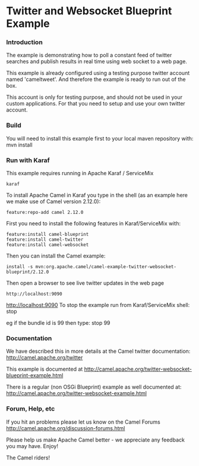 # Twitter and Websocket Blueprint Example

### Introduction
The example is demonstrating how to poll a constant feed of twitter searches
and publish results in real time using web socket to a web page.

This example is already configured using a testing purpose twitter account named 'cameltweet'.
And therefore the example is ready to run out of the box.

This account is only for testing purpose, and should not be used in your custom applications.
For that you need to setup and use your own twitter account.

### Build
You will need to install this example first to your local maven repository with:
  mvn install

### Run with Karaf
This example requires running in Apache Karaf / ServiceMix

	karaf

To install Apache Camel in Karaf you type in the shell (as an example here we make use of
Camel version 2.12.0):

	feature:repo-add camel 2.12.0

First you need to install the following features in Karaf/ServiceMix with:

	feature:install camel-blueprint
	feature:install camel-twitter
	feature:install camel-websocket

Then you can install the Camel example:

	install -s mvn:org.apache.camel/camel-example-twitter-websocket-blueprint/2.12.0

Then open a browser to see live twitter updates in the web page

	http://localhost:9090
<http://localhost:9090>
To stop the example run from Karaf/ServiceMix shell:
  stop <bundle id>

eg if the bundle id is 99 then type:
  stop 99

### Documentation
We have described this in more details at the Camel twitter documentation: <http://camel.apache.org/twitter>

This example is documented at <http://camel.apache.org/twitter-websocket-blueprint-example.html>

There is a regular (non OSGi Blueprint) example as well documented at: <http://camel.apache.org/twitter-websocket-example.html>

### Forum, Help, etc

If you hit an problems please let us know on the Camel Forums
  <http://camel.apache.org/discussion-forums.html>

Please help us make Apache Camel better - we appreciate any feedback you may
have.  Enjoy!



The Camel riders!
